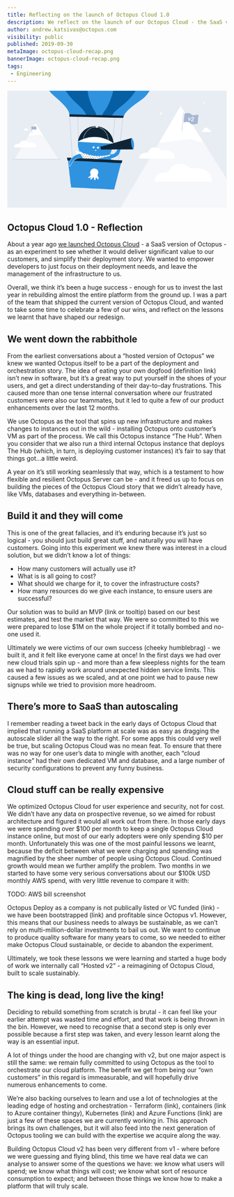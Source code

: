 ```yaml
---
title: Reflecting on the launch of Octopus Cloud 1.0
description: We reflect on the launch of our Octopus Cloud - the SaaS version of Octopus - and how it's shaped our plans for Octopus Cloud 2.0.
author: andrew.katsivas@octopus.com
visibility: public
published: 2019-09-30
metaImage: octopus-cloud-recap.png
bannerImage: octopus-cloud-recap.png
tags:
 - Engineering
---
```


![Octopus in the balloon looking ahead to Octopus Cloud version 2.0](octopus-cloud-recap.png)

## Octopus Cloud 1.0 - Reflection

About a year ago [we launched Octopus Cloud](https://octopus.com/blog/announcing-octopus-cloud) - a SaaS version of Octopus - as an experiment to see whether it would deliver significant value to our customers, and simplify their deployment story. We wanted to empower developers to just focus on their deployment needs, and leave the management of the infrastructure to us.

Overall, we think it’s been a huge success - enough for us to invest the last year in rebuilding almost the entire platform from the ground up. I was a part of the team that shipped the current version of Octopus Cloud, and wanted to take some time to celebrate a few of our wins, and reflect on the lessons we learnt that have shaped our redesign.

## We went down the rabbithole

From the earliest conversations about a “hosted version of Octopus” we knew we wanted Octopus itself to be a part of the deployment and orchestration story. The idea of eating your own dogfood (definition link) isn’t new in software, but it’s a great way to put yourself in the shoes of your users, and get a direct understanding of their day-to-day frustrations. This caused more than one tense internal conversation where our frustrated customers were also our teammates, but it led to quite a few of our product enhancements over the last 12 months.

We use Octopus as the tool that spins up new infrastructure and makes changes to instances out in the wild - installing Octopus onto customer’s VM as part of the process. We call this Octopus instance “The Hub”. When you consider that we also run a third internal Octopus instance that deploys The Hub (which, in turn, is deploying customer instances) it’s fair to say that things got...a little weird. 

A year on it’s still working seamlessly that way, which is a testament to how flexible and resilient Octopus Server can be - and it freed us up to focus on building the pieces of the Octopus 
Cloud story that we didn’t already have, like VMs, databases and everything in-between.

## Build it and they will come

This is one of the great fallacies, and it’s enduring because it’s just so logical - you should just build great stuff, and naturally you will have customers. Going into this experiment we knew there was interest in a cloud solution, but we didn’t know a lot of things: 

* How many customers will actually use it?
* What is is all going to cost?
* What should we charge for it, to cover the infrastructure costs?
* How many resources do we give each instance, to ensure users are successful?

Our solution was to build an MVP (link or tooltip) based on our best estimates, and test the market that way. We were so committed to this we were prepared to lose $1M on the whole project if it totally bombed and no-one used it.

Ultimately we were victims of our own success (cheeky humblebrag) - we built it, and it felt like everyone came at once! In the first <X> days we had over <Y> new cloud trials spin up - and more than a few sleepless nights for the team as we had to rapidly work around unexpected hidden service limits. This caused a few issues as we scaled, and at one point we had to pause new signups while we tried to provision more headroom.

## There’s more to SaaS than autoscaling

I remember reading a tweet back in the early days of Octopus Cloud that implied that running a SaaS platform at scale was as easy as dragging the autoscale slider all the way to the right. For some apps this could very well be true, but scaling Octopus Cloud was no mean feat. To ensure that there was no way for one user’s data to mingle with another, each “cloud instance” had their own dedicated VM and database, and a large number of security configurations to prevent any funny business.

## Cloud stuff can be really expensive

We optimized Octopus Cloud for user experience and security, not for cost. We didn’t have any data on prospective revenue, so we aimed for robust architecture and figured it would all work out from there. In those early days we were spending over $100 per month to keep a single Octopus Cloud instance online, but most of our early adopters were only spending $10 per month.
Unfortunately this was one of the most painful lessons we learnt, because the deficit between what we were charging and spending was magnified by the sheer number of people using Octopus Cloud. Continued growth would mean we further amplify the problem.
Two months in we started to have some very serious conversations about our $100k USD monthly AWS spend, with very little revenue to compare it with:

TODO: AWS bill screenshot

Octopus Deploy as a company is not publically listed or VC funded (link) - we have been bootstrapped (link) and profitable since Octopus v1. However, this means that our business needs to always be sustainable, as we can’t rely on multi-million-dollar investments to bail us out. We want to continue to produce quality software for many years to come, so we needed to either make Octopus Cloud sustainable, or decide to abandon the experiment.

Ultimately, we took these lessons we were learning and started a huge body of work we internally call “Hosted v2” - a reimagining of Octopus Cloud, built to scale sustainably.

## The king is dead, long live the king!

Deciding to rebuild something from scratch is brutal - it can feel like your earlier attempt was wasted time and effort, and that work is being thrown in the bin. However, we need to recognise that a second step is only ever possible because a first step was taken, and every lesson learnt along the way is an essential input. 

A lot of things under the hood are changing with v2, but one major aspect is still the same: we remain fully committed to using Octopus as the tool to orchestrate our cloud platform. The benefit we get from being our “own customers” in this regard is immeasurable, and will hopefully drive numerous enhancements to come.

We’re also backing ourselves to learn and use a lot of technologies at the leading edge of hosting and orchestration - Terraform (link), containers (link to Azure container thingy), Kubernetes (link) and  Azure Functions (link) are just a few of these spaces we are currently working in. This approach brings its own challenges, but it will also feed into the next generation of Octopus tooling we can build with the expertise we acquire along the way.

Building Octopus Cloud v2 has been very different from v1 - where before we were guessing and flying blind, this time we have real data we can analyse to answer some of the questions we have: we know what users will spend; we know what things will cost; we know what sort of resource consumption to expect; and between those things we know how to make a platform that will truly scale.
